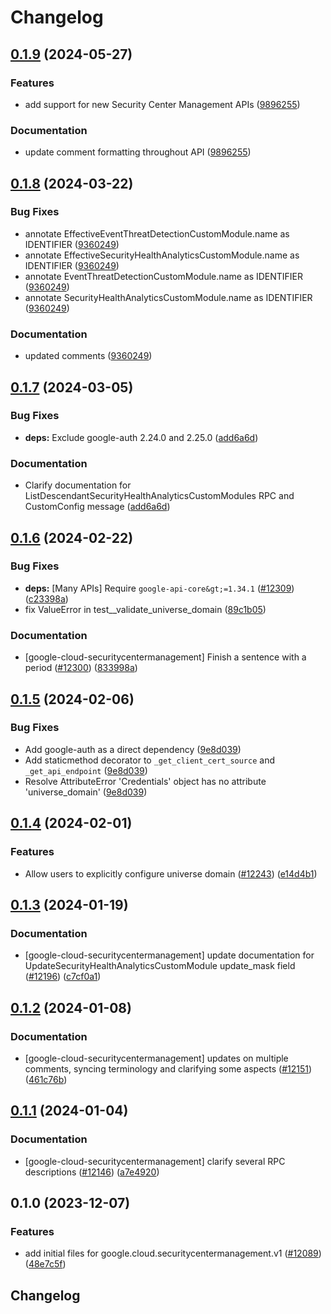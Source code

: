 # Changelog

## [0.1.9](https://github.com/googleapis/google-cloud-python/compare/google-cloud-securitycentermanagement-v0.1.8...google-cloud-securitycentermanagement-v0.1.9) (2024-05-27)


### Features

* add support for new Security Center Management APIs ([9896255](https://github.com/googleapis/google-cloud-python/commit/98962551bbe4c8901950a9769c7d5fd4369f2ef5))


### Documentation

* update comment formatting throughout API ([9896255](https://github.com/googleapis/google-cloud-python/commit/98962551bbe4c8901950a9769c7d5fd4369f2ef5))

## [0.1.8](https://github.com/googleapis/google-cloud-python/compare/google-cloud-securitycentermanagement-v0.1.7...google-cloud-securitycentermanagement-v0.1.8) (2024-03-22)


### Bug Fixes

* annotate EffectiveEventThreatDetectionCustomModule.name as IDENTIFIER ([9360249](https://github.com/googleapis/google-cloud-python/commit/93602495cf8265cedd188c042c6b45275971980e))
* annotate EffectiveSecurityHealthAnalyticsCustomModule.name as IDENTIFIER ([9360249](https://github.com/googleapis/google-cloud-python/commit/93602495cf8265cedd188c042c6b45275971980e))
* annotate EventThreatDetectionCustomModule.name as IDENTIFIER ([9360249](https://github.com/googleapis/google-cloud-python/commit/93602495cf8265cedd188c042c6b45275971980e))
* annotate SecurityHealthAnalyticsCustomModule.name as IDENTIFIER ([9360249](https://github.com/googleapis/google-cloud-python/commit/93602495cf8265cedd188c042c6b45275971980e))


### Documentation

* updated comments ([9360249](https://github.com/googleapis/google-cloud-python/commit/93602495cf8265cedd188c042c6b45275971980e))

## [0.1.7](https://github.com/googleapis/google-cloud-python/compare/google-cloud-securitycentermanagement-v0.1.6...google-cloud-securitycentermanagement-v0.1.7) (2024-03-05)


### Bug Fixes

* **deps:** Exclude google-auth 2.24.0 and 2.25.0  ([add6a6d](https://github.com/googleapis/google-cloud-python/commit/add6a6d5198c81e35e5edf8997eb9fde2cc9c81b))


### Documentation

* Clarify documentation for ListDescendantSecurityHealthAnalyticsCustomModules RPC and CustomConfig message ([add6a6d](https://github.com/googleapis/google-cloud-python/commit/add6a6d5198c81e35e5edf8997eb9fde2cc9c81b))

## [0.1.6](https://github.com/googleapis/google-cloud-python/compare/google-cloud-securitycentermanagement-v0.1.5...google-cloud-securitycentermanagement-v0.1.6) (2024-02-22)


### Bug Fixes

* **deps:** [Many APIs] Require `google-api-core&gt;=1.34.1` ([#12309](https://github.com/googleapis/google-cloud-python/issues/12309)) ([c23398a](https://github.com/googleapis/google-cloud-python/commit/c23398a48d23d48e7f96971dd504ff184841666b))
* fix ValueError in test__validate_universe_domain ([89c1b05](https://github.com/googleapis/google-cloud-python/commit/89c1b054f321b90ab4eed0139a3a2a79c369730d))


### Documentation

* [google-cloud-securitycentermanagement] Finish a sentence with a period ([#12300](https://github.com/googleapis/google-cloud-python/issues/12300)) ([833998a](https://github.com/googleapis/google-cloud-python/commit/833998a27193f6d9c95d054a352702439c596165))

## [0.1.5](https://github.com/googleapis/google-cloud-python/compare/google-cloud-securitycentermanagement-v0.1.4...google-cloud-securitycentermanagement-v0.1.5) (2024-02-06)


### Bug Fixes

* Add google-auth as a direct dependency ([9e8d039](https://github.com/googleapis/google-cloud-python/commit/9e8d0399c488cb5125d3144ad4a8e25794c123fb))
* Add staticmethod decorator to `_get_client_cert_source` and `_get_api_endpoint` ([9e8d039](https://github.com/googleapis/google-cloud-python/commit/9e8d0399c488cb5125d3144ad4a8e25794c123fb))
* Resolve AttributeError 'Credentials' object has no attribute 'universe_domain' ([9e8d039](https://github.com/googleapis/google-cloud-python/commit/9e8d0399c488cb5125d3144ad4a8e25794c123fb))

## [0.1.4](https://github.com/googleapis/google-cloud-python/compare/google-cloud-securitycentermanagement-v0.1.3...google-cloud-securitycentermanagement-v0.1.4) (2024-02-01)


### Features

* Allow users to explicitly configure universe domain ([#12243](https://github.com/googleapis/google-cloud-python/issues/12243)) ([e14d4b1](https://github.com/googleapis/google-cloud-python/commit/e14d4b13a883876a420c498a044dc34ea5122629))

## [0.1.3](https://github.com/googleapis/google-cloud-python/compare/google-cloud-securitycentermanagement-v0.1.2...google-cloud-securitycentermanagement-v0.1.3) (2024-01-19)


### Documentation

* [google-cloud-securitycentermanagement] update documentation for UpdateSecurityHealthAnalyticsCustomModule update_mask field ([#12196](https://github.com/googleapis/google-cloud-python/issues/12196)) ([c7cf0a1](https://github.com/googleapis/google-cloud-python/commit/c7cf0a1c754091fb5b141dd7a9238c63f9d1f36e))

## [0.1.2](https://github.com/googleapis/google-cloud-python/compare/google-cloud-securitycentermanagement-v0.1.1...google-cloud-securitycentermanagement-v0.1.2) (2024-01-08)


### Documentation

* [google-cloud-securitycentermanagement] updates on multiple comments, syncing terminology and clarifying some aspects ([#12151](https://github.com/googleapis/google-cloud-python/issues/12151)) ([461c76b](https://github.com/googleapis/google-cloud-python/commit/461c76bbc6bd7cda3ef6da0a0ec7e2418c1532aa))

## [0.1.1](https://github.com/googleapis/google-cloud-python/compare/google-cloud-securitycentermanagement-v0.1.0...google-cloud-securitycentermanagement-v0.1.1) (2024-01-04)


### Documentation

* [google-cloud-securitycentermanagement] clarify several RPC descriptions ([#12146](https://github.com/googleapis/google-cloud-python/issues/12146)) ([a7e4920](https://github.com/googleapis/google-cloud-python/commit/a7e492084f88c72d77127d6adf9feb537362ca18))

## 0.1.0 (2023-12-07)


### Features

* add initial files for google.cloud.securitycentermanagement.v1 ([#12089](https://github.com/googleapis/google-cloud-python/issues/12089)) ([48e7c5f](https://github.com/googleapis/google-cloud-python/commit/48e7c5f9b3747f7ccf85733a99666a3df7206c94))

## Changelog
